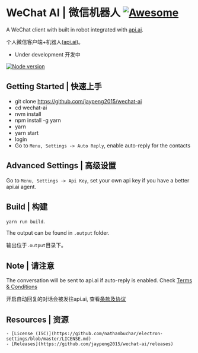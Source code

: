 # WeChat AI | 微信机器人 [![Awesome](https://cdn.rawgit.com/sindresorhus/awesome/d7305f38d29fed78fa85652e3a63e154dd8e8829/media/badge.svg)](https://github.com/sindresorhus/awesome)

A WeChat client with built in robot integrated with [api.ai](https://api.ai). 

个人微信客户端+机器人([api.ai](https://api.ai))。

  - Under development 开发中

[![Node version](https://img.shields.io/badge/node-_7.6.0-green.svg?style=flat)](http://nodejs.org/download/)

## Getting Started | 快速上手

  - git clone https://github.com/jaypeng2015/wechat-ai
  - cd wechat-ai
  - nvm install
  - npm install -g yarn
  - yarn
  - yarn start
  - login
  - Go to `Menu, Settings -> Auto Reply`, enable auto-reply for the contacts

 ## Advanced Settings | 高级设置

  Go to `Menu, Settings -> Api Key`, set your own api key if you have a better api.ai agent.

 ## Build | 构建

  `yarn run build`.

  The output can be found in `.output` folder.

  输出位于`.output`目录下。

 ## Note | 请注意

  The conversation will be sent to api.ai if auto-reply is enabled.
  Check [Terms & Conditions](https://api.ai/terms/)

  开启自动回复的对话会被发往api.ai, 查看[条款及协议](https://api.ai/terms/)

  ## Resources | 资源

    - [License (ISC)](https://github.com/nathanbuchar/electron-settings/blob/master/LICENSE.md)
    - [Releases](https://github.com/jaypeng2015/wechat-ai/releases) 
